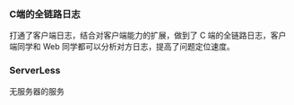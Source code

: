 ### C端的全链路日志

打通了客户端日志，结合对客户端能力的扩展，做到了 C 端的全链路日志，客户端同学和 Web 同学都可以分析对方日志，提高了问题定位速度。

### ServerLess

无服务器的服务
